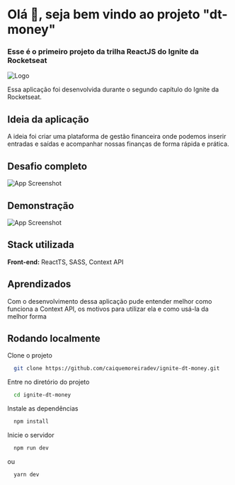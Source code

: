 
# Olá 👋, seja bem vindo ao projeto "dt-money"

### Esse é o primeiro projeto da trilha ReactJS do Ignite da Rocketseat

![Logo](https://repository-images.githubusercontent.com/344824358/0ff8ac80-8026-11eb-8ed1-e8b77764fbcd)

Essa aplicação foi desenvolvida durante o segundo capítulo do Ignite da Rocketseat.

## Ideia da aplicação

A ideia foi criar uma plataforma de gestão financeira onde podemos inserir entradas e saídas e acompanhar nossas finanças de forma rápida e prática.
## Desafio completo

![App Screenshot](https://uploaddeimagens.com.br/images/003/710/167/full/DT-MONEY-CAPTURA.png?1644239620)


## Demonstração

![App Screenshot](https://thumbs.gfycat.com/GroundedWigglyGalapagostortoise-size_restricted.gif)


## Stack utilizada

**Front-end:** ReactTS, SASS, Context API



## Aprendizados

Com o desenvolvimento dessa aplicação pude entender melhor como funciona a Context API, os motivos para utilizar ela e como usá-la da melhor forma
## Rodando localmente

Clone o projeto

```bash
  git clone https://github.com/caiquemoreiradev/ignite-dt-money.git
```

Entre no diretório do projeto

```bash
  cd ignite-dt-money
```

Instale as dependências

```bash
  npm install
```

Inicie o servidor

```bash
  npm run dev
```

ou 

```bash
  yarn dev
```


